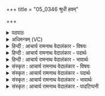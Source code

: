 +++
title = "05_0346 श्रुधी हवम्"

+++
<details><summary>पदपाठः</summary>

श्रु꣣धि꣢। ह꣡व꣢꣯म्। ति꣣रश्च्याः꣢। ति꣣रः। च्याः꣢। इ꣡न्द्र꣢꣯। यः। त्वा꣣। सपर्य꣡ति꣢। सु꣣वीर्य꣢स्य। सु꣣। वी꣡र्य꣢꣯स्य। गो꣡म꣢꣯तः। रा꣣यः꣢। पू꣣र्धि। महा꣢न्। अ꣣सि। ३४६।
</details>

<details><summary>अधिमन्त्रम् (VC)</summary>

- इन्द्रः
- तिरश्चीराङ्गिरसः
- अनुष्टुप्
- गान्धारः
- ऐन्द्रं काण्डम्
</details>

<details><summary>हिन्दी : आचार्य रामनाथ वेदालंकार - विषयः</summary>

अगले मन्त्र में पुनः इन्द्र से धनों की प्रार्थना की गयी है।
</details>

<details><summary>हिन्दी : आचार्य रामनाथ वेदालंकार - पदार्थः</summary>

पदार्थान्वय -  हे (इन्द्र) भक्तवत्सल परमात्मन् ! (यः) जो मनुष्य (त्वा) आपकी (सपर्यति) आराधना करता है, उस (तिरश्च्याः) आपको प्राप्त होकर पुरुषार्थ करनेवाले अथवा लम्बे जटिल मार्ग को छोड़कर बाण के समान चीरते हुए आगे बढ़ते चले जानेवाले मनुष्य के (हवम्) आह्वान को, आप (श्रुधि) सुनिए अर्थात् पूर्ण कीजिए। साथ ही उसके लिए (गोमतः) प्रशस्त गाय, पृथिवी, वाणी आदि से युक्त (रायः) विद्या, आरोग्य, चक्रवर्ती राज्य आदि ऐश्वर्य की (पूर्धि) पूर्ति कीजिए। आप (महान्) महान्, उदार हृदयवाले (असि) हैं ॥५॥
</details>

<details><summary>हिन्दी : आचार्य रामनाथ वेदालंकार - भावार्थः</summary>

भावार्थ -  जो श्रद्धावनत होकर परमेश्वर की पूजा करता है, उससे प्रेरणा लेकर पुरुषार्थ करता है और लम्बे मार्ग पर जाने से शक्ति तथा समय का व्यय न करके लक्ष्य के प्रति बाण के समान सीधा चलता चला जाता है, उसे सब सम्पत्तियाँ शीघ्र ही हस्तगत हो जाती हैं ॥५॥
</details>

<details><summary>संस्कृत : आचार्य रामनाथ वेदालंकार - विषयः</summary>

अथ पुनरपीन्द्रं धनानि प्रार्थयते।
</details>

<details><summary>संस्कृत : आचार्य रामनाथ वेदालंकार - पदार्थः</summary>

पदार्थान्वय -  हे (इन्द्र) भक्तवत्सल परमात्मन् ! (यः) जनः (त्वा) त्वाम् (सपर्यति) आराध्नोति, तस्य (तिरश्च्याः) तिरः त्वां प्राप्तः सन् अञ्चति कर्मण्यो भवतीति तिरश्चीः तस्य, अथवा यः सुदीर्घं जटिलं मार्गमुपेक्ष्य शरवत् तिरोऽञ्चति स तिरश्चीः तस्य। यथाह श्रुतिः ‘नाहमतो॒ निर॑या दु॒र्गहै॒तत् ति॑र॒श्चता॑ पा॒श्वान्निर्ग॑माणि’ ऋ० ४।१८।२ इति। तिरः सतः इति प्राप्तस्य। निरु० ३।२०। ‘अञ्चेश्छन्दस्यसर्वनामस्थानम्।’ अ० ६।१।१७० इति विभक्तिरुदात्ता। (हवम्) आह्वानम् (श्रुधि) शृणु, पूरयेत्यर्थः। ‘श्रुशृणुपॄकृवृभ्यश्छन्दसि। अ० ६।४।१०२’ इति हेर्धिः। ‘अन्येषामपि दृश्यते। अ० ६।३।१३७’ इति दीर्घः। किं च, तस्मै (सुवीर्यस्य) सुपराक्रमयुक्तस्य। बहुव्रीहौ ‘वीरवीर्यौ च। अ० ६।२।१२०’ इति वीर्यशब्दस्याद्युदात्तत्वम्। (गोमतः) प्रशस्तधेनुपृथिवीवागादियुक्तस्य (रायः२) विद्यारोग्यचक्रवर्तिराज्यादिरूपस्य ऐश्वर्यस्य। ‘ऊडिदम्पदाद्यप्पुम्रैद्युभ्यः।’ अ० ६।१।१७१ इति रैशब्दादुत्तरा विभक्तिरुदात्ता। (पूर्धि) पूर्ति कुरु। त्वम् (महान्) उदारहृदयः (असि) वर्त्तसे ॥५॥
</details>

<details><summary>संस्कृत : आचार्य रामनाथ वेदालंकार - भावार्थः</summary>

भावार्थ -  यः श्रद्धावनतः सन् परमेश्वरं पूजयति, ततः प्रेरणां गृहीत्वा पुरुषार्थं करोति, सुदीर्घे मार्गे शक्तिं कालं चानपव्ययीकृत्य शरवत् तिरो लक्ष्यं प्रति गच्छति, तस्य सर्वाः सम्पदः सद्य एव हस्तगता भवन्ति ॥५॥
</details>

<details><summary>संस्कृत : आचार्य रामनाथ वेदालंकार - पादटिप्पनी</summary>

टिप्पनी -   १. ऋ० ८।९५।४, साम० ८८३। २. पूरयतेः योगे करणे प्रायः षष्ठ्येव दृश्यते—इति भ०।
</details>